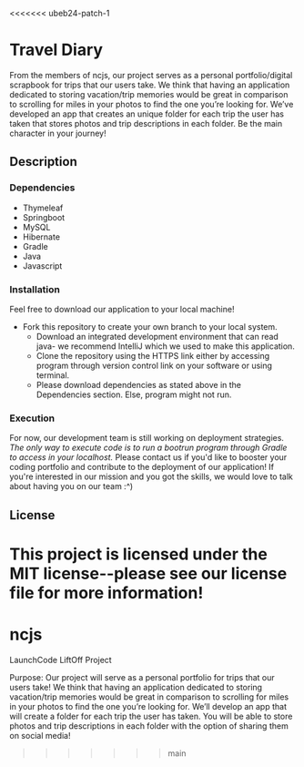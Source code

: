 <<<<<<< ubeb24-patch-1
# Travel Diary
From the members of ncjs, our project serves as a personal portfolio/digital scrapbook for trips that our users take.  We think that having an application dedicated to storing vacation/trip memories would be great in comparison to scrolling for miles in your photos to find the one you’re looking for. We’ve developed an app that creates an unique folder for each trip the user has taken that stores photos and trip descriptions in each folder. Be the main character in your journey!  

## Description

### Dependencies
* Thymeleaf
* Springboot
* MySQL
* Hibernate
* Gradle
* Java
* Javascript

### Installation
Feel free to download our application to your local machine!
* Fork this repository to create your own branch to your local system.
  - Download an integrated development environment that can read java- we recommend IntelliJ which we used to make this application.
  - Clone the repository using the HTTPS link either by accessing program through version control link on your software or using terminal.
  - Please download dependencies as stated above in the Dependencies section. Else, program might not run. 

### Execution
For now, our development team is still working on deployment strategies. _The only way to execute code is to run a bootrun program through Gradle to access in your localhost._ Please contact us if you'd like to booster your coding portfolio and contribute to the deployment of our application! If you're interested in our mission and you got the skills, we would love to talk about having you on our team :^)

## License
This project is licensed under the MIT license--please see our license file for more information!
=======
# ncjs
LaunchCode LiftOff Project

Purpose: 
Our project will serve as a personal portfolio for trips that our users take!  We think that having an application dedicated to storing vacation/trip memories would be great in comparison to scrolling for miles in your   photos to find the one you’re looking for.  We’ll develop an app that will create a folder for each trip the user has taken.  You will be able to store photos and trip descriptions in each folder with the option of sharing them on social media! 
>>>>>>> main
